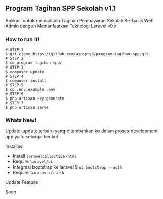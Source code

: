 ## Program Tagihan SPP Sekolah v1.1
Aplikasi untuk memaintain Tagihan Pembayaran Sekolah Berbasis Web Admin dengan Memanfaatkan Teknologi Laravel v9.x

### How to run it!

```shell
# STEP 1
$ git clone https://github.com/aspsptyd/program-tagihan-spp.git
# STEP 2
$ cd program-tagihan-spp/
# STEP 3
$ composer update
# STEP 4
$ composer install
# STEP 5
$ cp .env.example .env
# STEP 6
$ php artisan key:generate
# STEP 7 
$ php artisan serve
```

### Whats New!
Update-update terbaru yang ditambahkan ke dalam proses development app yaitu sebagai berikut

Installasi

- Install `laravelcollective/html`
- Require `laravel/ui`
- Integrasi bootstrap ke laravel 9 `ui bootstrap --auth`
- Require `laracasts/flash`

Update Feature

_Soon_